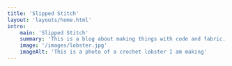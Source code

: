 ```yaml
---
title: 'Slipped Stitch'
layout: 'layouts/home.html'
intro:
    main: 'Slipped Stitch'
    summary: 'This is a blog about making things with code and fabric. Please enjoy this lobster.'
    image: '/images/lobster.jpg'
    imageAlt: 'This is a photo of a crochet lobster I am making'
---
```

